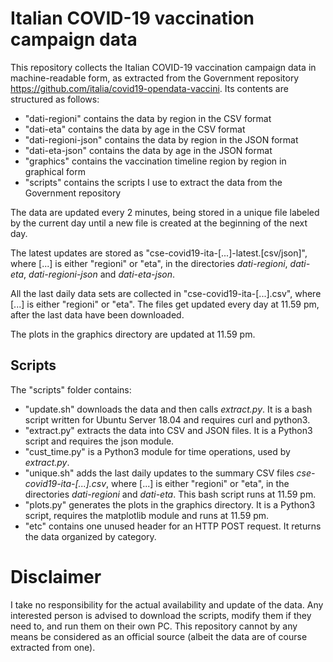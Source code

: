 # Italian COVID-19 vaccination campaign data

This repository collects the Italian COVID-19 vaccination campaign data in machine-readable form, as extracted from the Government repository https://github.com/italia/covid19-opendata-vaccini. Its contents are structured as follows:
- "dati-regioni" contains the data by region in the CSV format
- "dati-eta" contains the data by age in the CSV format
- "dati-regioni-json" contains the data by region in the JSON format
- "dati-eta-json" contains the data by age in the JSON format
- "graphics" contains the vaccination timeline region by region in graphical form
- "scripts" contains the scripts I use to extract the data from the Government repository

The data are updated every 2 minutes, being stored in a unique file labeled by the current day until a new file is created at the beginning of the next day.

The latest updates are stored as "cse-covid19-ita-[...]-latest.[csv/json]", where [...] is either "regioni" or "eta", in the directories *dati-regioni*, *dati-eta*, *dati-regioni-json* and *dati-eta-json*.

All the last daily data sets are collected in "cse-covid19-ita-[...].csv", where [...] is either "regioni" or "eta". The files get updated every day at 11.59 pm, after the last data have been downloaded.

The plots in the graphics directory are updated at 11.59 pm.

## Scripts

The "scripts" folder contains:

 - "update.sh" downloads the data and then calls *extract.py*. It is a bash script written for Ubuntu Server 18.04 and requires curl and python3.
 - "extract.py" extracts the data into CSV and JSON files. It is a Python3 script and requires the json module.
 - "cust_time.py" is a Python3 module for time operations, used by *extract.py*.
 - "unique.sh" adds the last daily updates to the summary CSV files *cse-covid19-ita-[...].csv*, where [...] is either "regioni" or "eta", in the directories *dati-regioni* and *dati-eta*. This bash script runs at 11.59 pm.
 - "plots.py" generates the plots in the graphics directory. It is a Python3 script, requires the matplotlib module and runs at 11.59 pm.
 - "etc" contains one unused header for an HTTP POST request. It returns the data organized by category.
 
 # Disclaimer

I take no responsibility for the actual availability and update of the data. Any interested person is advised to download the scripts, modify them if they need to, and run them on their own PC. This repository cannot by any means be considered as an official source (albeit the data are of course extracted from one).
